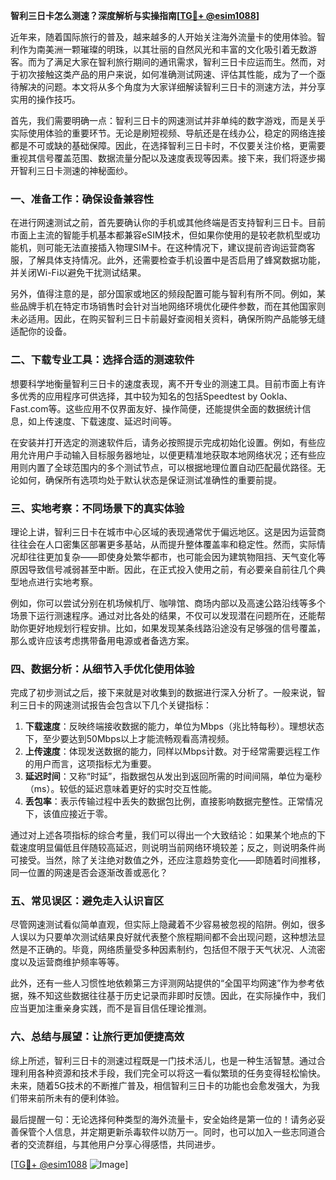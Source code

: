 **智利三日卡怎么测速？深度解析与实操指南[[TG💪+ @esim1088](https://t.me/s/esim1088)]**

近年来，随着国际旅行的普及，越来越多的人开始关注海外流量卡的使用体验。智利作为南美洲一颗璀璨的明珠，以其壮丽的自然风光和丰富的文化吸引着无数游客。而为了满足大家在智利旅行期间的通讯需求，智利三日卡应运而生。然而，对于初次接触这类产品的用户来说，如何准确测试网速、评估其性能，成为了一个亟待解决的问题。本文将从多个角度为大家详细解读智利三日卡的测速方法，并分享实用的操作技巧。

首先，我们需要明确一点：智利三日卡的网速测试并非单纯的数字游戏，而是关乎实际使用体验的重要环节。无论是刷短视频、导航还是在线办公，稳定的网络连接都是不可或缺的基础保障。因此，在选择智利三日卡时，不仅要关注价格，更需要重视其信号覆盖范围、数据流量分配以及速度表现等因素。接下来，我们将逐步揭开智利三日卡测速的神秘面纱。

### 一、准备工作：确保设备兼容性

在进行网速测试之前，首先要确认你的手机或其他终端是否支持智利三日卡。目前市面上主流的智能手机基本都兼容eSIM技术，但如果你使用的是较老款机型或功能机，则可能无法直接插入物理SIM卡。在这种情况下，建议提前咨询运营商客服，了解具体支持情况。此外，还需要检查手机设置中是否启用了蜂窝数据功能，并关闭Wi-Fi以避免干扰测试结果。

另外，值得注意的是，部分国家或地区的频段配置可能与智利有所不同。例如，某些品牌手机在特定市场销售时会针对当地网络环境优化硬件参数，而在其他国家则未必适用。因此，在购买智利三日卡前最好查阅相关资料，确保所购产品能够无缝适配你的设备。

### 二、下载专业工具：选择合适的测速软件

想要科学地衡量智利三日卡的速度表现，离不开专业的测速工具。目前市面上有许多优秀的应用程序可供选择，其中较为知名的包括Speedtest by Ookla、Fast.com等。这些应用不仅界面友好、操作简便，还能提供全面的数据统计信息，如上传速度、下载速度、延迟时间等。

在安装并打开选定的测速软件后，请务必按照提示完成初始化设置。例如，有些应用允许用户手动输入目标服务器地址，以便更精准地获取本地网络状况；还有些应用则内置了全球范围内的多个测试节点，可以根据地理位置自动匹配最优路径。无论如何，确保所有选项均处于默认状态是保证测试准确性的重要前提。

### 三、实地考察：不同场景下的真实体验

理论上讲，智利三日卡在城市中心区域的表现通常优于偏远地区。这是因为运营商往往会在人口密集区部署更多基站，从而提升整体覆盖率和稳定性。然而，实际情况却往往更加复杂——即使身处繁华都市，也可能会因为建筑物阻挡、天气变化等原因导致信号减弱甚至中断。因此，在正式投入使用之前，有必要亲自前往几个典型地点进行实地考察。

例如，你可以尝试分别在机场候机厅、咖啡馆、商场内部以及高速公路沿线等多个场景下运行测速程序。通过对比各处的结果，不仅可以发现潜在问题所在，还能帮助你更好地规划行程安排。比如，如果发现某条线路沿途没有足够强的信号覆盖，那么或许应该考虑携带备用电源或者备选方案。

### 四、数据分析：从细节入手优化使用体验

完成了初步测试之后，接下来就是对收集到的数据进行深入分析了。一般来说，智利三日卡的网速测试报告会包含以下几个关键指标：

1. **下载速度**：反映终端接收数据的能力，单位为Mbps（兆比特每秒）。理想状态下，至少要达到50Mbps以上才能流畅观看高清视频。
2. **上传速度**：体现发送数据的能力，同样以Mbps计数。对于经常需要远程工作的用户而言，这项指标尤为重要。
3. **延迟时间**：又称“时延”，指数据包从发出到返回所需的时间间隔，单位为毫秒（ms）。较低的延迟意味着更好的实时交互性能。
4. **丢包率**：表示传输过程中丢失的数据包比例，直接影响数据完整性。正常情况下，该值应接近于零。

通过对上述各项指标的综合考量，我们可以得出一个大致结论：如果某个地点的下载速度明显偏低且伴随较高延迟，则说明当前网络环境较差；反之，则说明条件尚可接受。当然，除了关注绝对数值之外，还应注意趋势变化——即随着时间推移，同一位置的网速是否会逐渐改善或恶化？

### 五、常见误区：避免走入认识盲区

尽管网速测试看似简单直观，但实际上隐藏着不少容易被忽视的陷阱。例如，很多人误以为只要单次测试结果良好就代表整个旅程期间都不会出现问题，这种想法显然是不正确的。毕竟，网络质量受多种因素制约，包括但不限于天气状况、人流密度以及运营商维护频率等等。

此外，还有一些人习惯性地依赖第三方评测网站提供的“全国平均网速”作为参考依据，殊不知这些数据往往基于历史记录而非即时反馈。因此，在实际操作中，我们应当更加注重亲身实践，而不是盲目信任理论推测。

### 六、总结与展望：让旅行更加便捷高效

综上所述，智利三日卡的测速过程既是一门技术活儿，也是一种生活智慧。通过合理利用各种资源和技术手段，我们完全可以将这一看似繁琐的任务变得轻松愉快。未来，随着5G技术的不断推广普及，相信智利三日卡的功能也会愈发强大，为我们带来前所未有的便利体验。

最后提醒一句：无论选择何种类型的海外流量卡，安全始终是第一位的！请务必妥善保管个人信息，并定期更新杀毒软件以防万一。同时，也可以加入一些志同道合者的交流群组，与其他用户分享心得感悟，共同进步。

[[TG💪+ @esim1088](https://t.me/s/esim1088) ![Image](https://i.postimg.cc/4NQfJmqS/Snipaste-2025-05-13-00-14-12.png)]